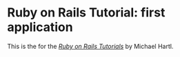 # Ruby on Rails Tutorial: first application

This is the for the [*Ruby on Rails Tutorials*](http://railstutorial.org/) by Michael Hartl.